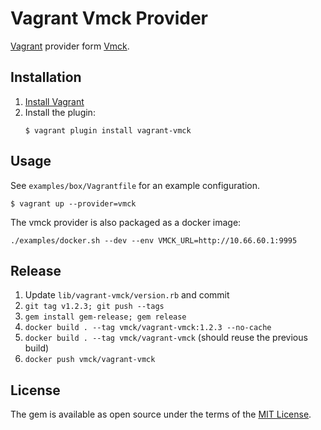 # Vagrant Vmck Provider

[Vagrant][] provider form [Vmck][].

[Vagrant]: https://www.vagrantup.com
[Vmck]: https://github.com/mgax/vmck


## Installation

1. [Install Vagrant](https://www.vagrantup.com/docs/installation/)
2. Install the plugin:
    ```shell
    $ vagrant plugin install vagrant-vmck
    ```

## Usage

See `examples/box/Vagrantfile` for an example configuration.

```shell
$ vagrant up --provider=vmck
```

The vmck provider is also packaged as a docker image:

```shell
./examples/docker.sh --dev --env VMCK_URL=http://10.66.60.1:9995
```

## Release
1. Update `lib/vagrant-vmck/version.rb` and commit
2. `git tag v1.2.3; git push --tags`
3. `gem install gem-release; gem release`
4. `docker build . --tag vmck/vagrant-vmck:1.2.3 --no-cache`
5. `docker build . --tag vmck/vagrant-vmck` (should reuse the previous build)
6. `docker push vmck/vagrant-vmck`

## License

The gem is available as open source under the terms of the [MIT License](https://opensource.org/licenses/MIT).
